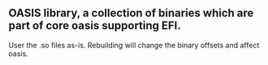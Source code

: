 ## OASIS library, a collection of binaries which are part of core oasis supporting EFI.
User the .so files as-is. Rebuilding will change the binary offsets and affect oasis.
